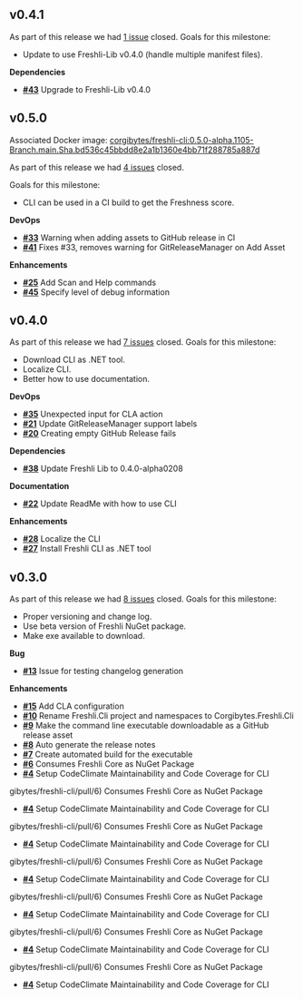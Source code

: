 ## v0.4.1


As part of this release we had [1 issue](https://github.com/corgibytes/freshli-cli/milestone/4?closed=1) closed.
Goals for this milestone:
- Update to use Freshli-Lib v0.4.0 (handle multiple manifest files).

__Dependencies__

- [__#43__](https://github.com/corgibytes/freshli-cli/pull/43) Upgrade to Freshli-Lib v0.4.0


## v0.5.0
Associated Docker image: [corgibytes/freshli-cli:0.5.0-alpha.1105-Branch.main.Sha.bd536c45bbdd8e2a1b1360e4bb71f288785a887d](https://hub.docker.com/r/corgibytes/freshli-cli/tags?page=1name=0.5.0-alpha.1105-Branch.main.Sha.bd536c45bbdd8e2a1b1360e4bb71f288785a887d)

As part of this release we had [4 issues](https://github.com/corgibytes/freshli-cli/milestone/3?closed=1) closed.

Goals for this milestone:

- CLI can be used in a CI build to get the Freshness score.

__DevOps__

- [__#33__](https://github.com/corgibytes/freshli-cli/issues/33) Warning when adding assets to GitHub release in CI
- [__#41__](https://github.com/corgibytes/freshli-cli/pull/41) Fixes #33, removes warning for GitReleaseManager on Add Asset

__Enhancements__

- [__#25__](https://github.com/corgibytes/freshli-cli/issues/25) Add Scan and Help commands
- [__#45__](https://github.com/corgibytes/freshli-cli/issues/45) Specify level of debug information

## v0.4.0


As part of this release we had [7 issues](https://github.com/corgibytes/freshli-cli/milestone/2?closed=1) closed.
Goals for this milestone:

- Download CLI as .NET tool.
- Localize CLI.
- Better how to use documentation.

__DevOps__

- [__#35__](https://github.com/corgibytes/freshli-cli/issues/35) Unexpected input for CLA action
- [__#21__](https://github.com/corgibytes/freshli-cli/issues/21) Update GitReleaseManager support labels
- [__#20__](https://github.com/corgibytes/freshli-cli/issues/20) Creating empty GitHub Release fails

__Dependencies__

- [__#38__](https://github.com/corgibytes/freshli-cli/issues/38) Update Freshli Lib to 0.4.0-alpha0208

__Documentation__

- [__#22__](https://github.com/corgibytes/freshli-cli/issues/22) Update ReadMe with how to use CLI

__Enhancements__

- [__#28__](https://github.com/corgibytes/freshli-cli/issues/28) Localize the CLI
- [__#27__](https://github.com/corgibytes/freshli-cli/issues/27) Install Freshli CLI as .NET tool


## v0.3.0


As part of this release we had [8 issues](https://github.com/corgibytes/freshli-cli/milestone/1?closed=1) closed.
Goals for this milestone:

- Proper versioning and change log.
- Use beta version of Freshli NuGet package.
- Make exe available to download.

__Bug__

- [__#13__](https://github.com/corgibytes/freshli-cli/issues/13) Issue for testing changelog generation

__Enhancements__

- [__#15__](https://github.com/corgibytes/freshli-cli/issues/15) Add CLA configuration
- [__#10__](https://github.com/corgibytes/freshli-cli/issues/10) Rename Freshli.Cli project and namespaces to Corgibytes.Freshli.Cli
- [__#9__](https://github.com/corgibytes/freshli-cli/issues/9) Make the command line executable downloadable as a GitHub release asset
- [__#8__](https://github.com/corgibytes/freshli-cli/issues/8) Auto generate the release notes
- [__#7__](https://github.com/corgibytes/freshli-cli/issues/7) Create automated build for the executable
- [__#6__](https://github.com/corgibytes/freshli-cli/pull/6) Consumes Freshli Core as NuGet Package
- [__#4__](https://github.com/corgibytes/freshli-cli/issues/4) Setup CodeClimate Maintainability and Code Coverage for CLI


gibytes/freshli-cli/pull/6) Consumes Freshli Core as NuGet Package
- [__#4__](https://github.com/corgibytes/freshli-cli/issues/4) Setup CodeClimate Maintainability and Code Coverage for CLI


gibytes/freshli-cli/pull/6) Consumes Freshli Core as NuGet Package
- [__#4__](https://github.com/corgibytes/freshli-cli/issues/4) Setup CodeClimate Maintainability and Code Coverage for CLI


gibytes/freshli-cli/pull/6) Consumes Freshli Core as NuGet Package
- [__#4__](https://github.com/corgibytes/freshli-cli/issues/4) Setup CodeClimate Maintainability and Code Coverage for CLI


gibytes/freshli-cli/pull/6) Consumes Freshli Core as NuGet Package
- [__#4__](https://github.com/corgibytes/freshli-cli/issues/4) Setup CodeClimate Maintainability and Code Coverage for CLI


gibytes/freshli-cli/pull/6) Consumes Freshli Core as NuGet Package
- [__#4__](https://github.com/corgibytes/freshli-cli/issues/4) Setup CodeClimate Maintainability and Code Coverage for CLI


gibytes/freshli-cli/pull/6) Consumes Freshli Core as NuGet Package
- [__#4__](https://github.com/corgibytes/freshli-cli/issues/4) Setup CodeClimate Maintainability and Code Coverage for CLI


